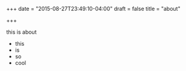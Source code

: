 +++
date = "2015-08-27T23:49:10-04:00"
draft = false
title = "about"

+++


 this is about

- this
- is
- so
- cool